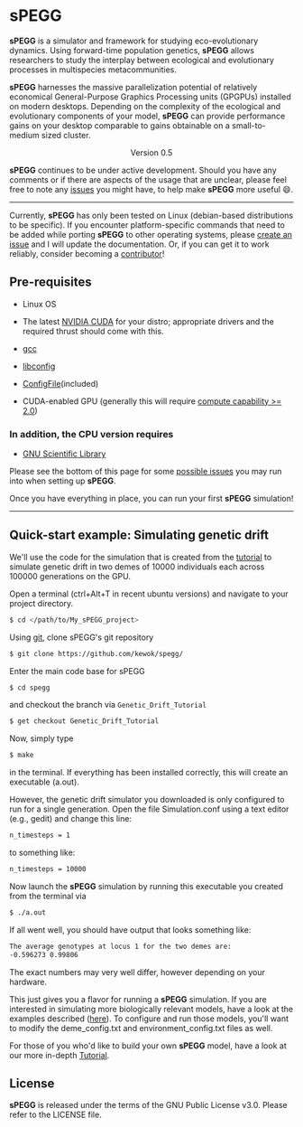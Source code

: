 # sPEGG


**sPEGG** is a simulator and framework for studying eco-evolutionary dynamics. Using forward-time population genetics, **sPEGG** allows researchers to study the interplay between ecological and evolutionary processes in multispecies metacommunities.

 **sPEGG** harnesses the massive parallelization potential of relatively economical General-Purpose Graphics Processing units (GPGPUs) installed on modern desktops. Depending on the complexity of the ecological and evolutionary components of your model, **sPEGG** can provide performance gains on your desktop comparable to gains obtainable on a small-to-medium sized cluster.

<center> Version 0.5 </center>

**sPEGG** continues to be under active development. Should you have any comments or if there are aspects of the usage that are unclear, please feel free to note any [issues](https://github.com/kewok/spegg/issues) you might have, to help make **sPEGG** more useful :smile:.

---


Currently, **sPEGG** has only been tested on Linux (debian-based distributions to be specific). If you encounter platform-specific commands that need to be added while porting **sPEGG** to other operating systems, please [create an issue](https://github.com/kewok/spegg/issues) and I will update the documentation. Or, if you can get it to work reliably, consider becoming a [contributor](https://github.com/kewok/spegg/contributors)!

## Pre-requisites

  * Linux OS

  * The latest [NVIDIA CUDA](https://developer.nvidia.com/cuda-downloads) for your distro; appropriate drivers and the required thrust should come with this.
  
  * [gcc](https://gcc.gnu.org/)
  
  * [libconfig](http://www.hyperrealm.com/libconfig/)
  
  * [ConfigFile](http://ai.stanford.edu/~gal/Code/FindMotifs/ConfigFile.h)(included)
  
  * CUDA-enabled GPU (generally this will require [compute capability >= 2.0](http://en.wikipedia.org/wiki/CUDA#Supported_GPUs))
  
### In addition, the CPU version requires

  * [GNU Scientific Library](http://www.gnu.org/software/gsl/)
  
Please see the bottom of this page for some [possible issues](#setup_issues) you may run into when setting up **sPEGG**.

Once you have everything in place, you can run your first **sPEGG** simulation!

***
##  Quick-start example: Simulating genetic drift </h4> </center>

We'll use the code for the simulation that is created from the [tutorial](https://github.com/kewok/spegg/Examples/Tutorial) to simulate genetic drift in two demes of 10000 individuals each across 100000 generations on the GPU.

Open a terminal (ctrl+Alt+T in recent ubuntu versions) and navigate to your project directory.

```sh
$ cd </path/to/My_sPEGG_project>
```

Using [git](http://git-scm.com/), clone sPEGG's git repository
```sh
$ git clone https://github.com/kewok/spegg/
```

Enter the main code base for sPEGG 

```sh
$ cd spegg
```
and checkout the branch via ```Genetic_Drift_Tutorial```

```sh
$ get checkout Genetic_Drift_Tutorial
```

Now, simply type 

```sh
$ make
```

in the terminal. If everything has been installed correctly, this will create an executable (a.out). 

However, the genetic drift simulator you downloaded is only configured to run for a single generation. Open the file Simulation.conf using a text editor (e.g., gedit) and change this line:

```sh
n_timesteps = 1
```

to something like:

```sh
n_timesteps = 10000
```

Now launch  the **sPEGG** simulation by running this executable you created from the terminal via 

```sh
$ ./a.out 
```

If all went well, you should have output that looks something like:

```sh
The average genotypes at locus 1 for the two demes are:
-0.596273 0.99806 
```

The exact numbers may very well differ, however depending on your hardware.

This just gives you a flavor for running a **sPEGG** simulation. If you are interested in simulating more biologically relevant models, have a look at the examples described  ([here](arXiv.org)). To configure and run those models, you'll want to modify the deme_config.txt and environment_config.txt files as well.

For those of you who'd like to build your own **sPEGG** model, have a look at our more in-depth [Tutorial](https://github.com/kewok/spegg/Documentation/tutorial.md).

## License
**sPEGG** is released under the terms of the GNU Public License v3.0. Please refer to the LICENSE file.

